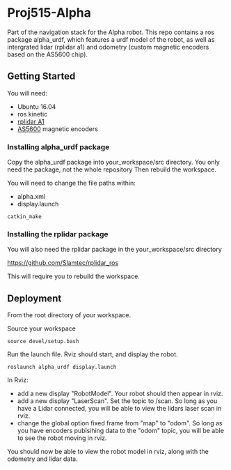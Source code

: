 # Proj515-Alpha

Part of the navigation stack for the Alpha robot. This repo contains a ros package alpha_urdf, which features a urdf model of the robot, as well as intergrated lidar (rplidar a1) and odometry (custom magnetic encoders based on the AS5600 chip).

## Getting Started

You will need:

* Ubuntu 16.04
* ros kinetic
* [rplidar A1](http://wiki.ros.org/rplidar)
* [AS5600](https://ams.com/as5600) magnetic encoders

### Installing alpha_urdf package

Copy the alpha_urdf package into your_workspace/src directory. You only need the package, not the whole repository Then rebuild the workspace.

You will need to change the file paths within:
* alpha.xml
* display.launch

```
catkin_make
```

### Installing the rplidar package

You will also need the rplidar package in the your_workspace/src directory

https://github.com/Slamtec/rplidar_ros

This will require you to rebuild the workspace.

## Deployment

From the root directory of your workspace.

Source your workspace
```
source devel/setup.bash 
```

Run the launch file. Rviz should start, and display the robot.
```
roslaunch alpha_urdf display.launch

```

In Rviz:
* add a new display "RobotModel". Your robot should then appear in rviz.
* add a new display "LaserScan". Set the topic to /scan. So long as you have a Lidar connected, you will be able to view the lidars laser scan in rviz.
* change the global option fixed frame from "map" to "odom". So long as you have encoders publsihing data to the "odom" topic, you will be able to see the robot moving in rviz.


You should now be able to view the robot model in rviz, along with the odometry and lidar data.

